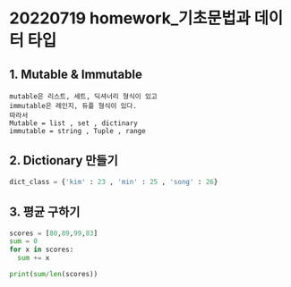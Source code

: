 # 20220719 homework_기초문법과 데이터 타입

## 1. Mutable & Immutable

```
mutable은 리스트, 세트, 딕셔너리 형식이 있고
immutable은 레인지, 듀플 형식이 있다.
따라서 
Mutable = list , set , dictinary
immutable = string , Tuple , range
```

## 2. Dictionary 만들기

```python
dict_class = {'kim' : 23 , 'min' : 25 , 'song' : 26}
```

## 3. 평균 구하기

```python
scores = [80,89,99,83]
sum = 0
for x in scores:
  sum += x

print(sum/len(scores))
```